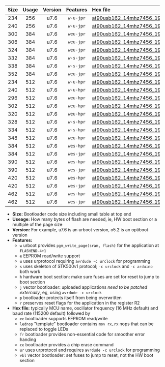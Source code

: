 |Size|Usage|Version|Features|Hex file|
|:-:|:-:|:-:|:-:|:--|
|234|256|u7.6|`w-u-jpr`|[at90usb162_14mhz7456_19200bps_ur_vbl.hex](https://raw.githubusercontent.com/stefanrueger/urboot/main/at90usb162_14mhz7456_19200bps_ur_vbl.hex)|
|240|256|u7.6|`w-u-jpr`|[at90usb162_14mhz7456_19200bps_lednop_ur_vbl.hex](https://raw.githubusercontent.com/stefanrueger/urboot/main/at90usb162_14mhz7456_19200bps_lednop_ur_vbl.hex)|
|300|384|u7.6|`weu-jpr`|[at90usb162_14mhz7456_19200bps_ee_ur_vbl.hex](https://raw.githubusercontent.com/stefanrueger/urboot/main/at90usb162_14mhz7456_19200bps_ee_ur_vbl.hex)|
|306|384|u7.6|`weu-jpr`|[at90usb162_14mhz7456_19200bps_ee_lednop_ur_vbl.hex](https://raw.githubusercontent.com/stefanrueger/urboot/main/at90usb162_14mhz7456_19200bps_ee_lednop_ur_vbl.hex)|
|324|384|u7.6|`weu-jpr`|[at90usb162_14mhz7456_19200bps_ee_lednop_fr_ur_vbl.hex](https://raw.githubusercontent.com/stefanrueger/urboot/main/at90usb162_14mhz7456_19200bps_ee_lednop_fr_ur_vbl.hex)|
|332|384|u7.6|`w-s-jpr`|[at90usb162_14mhz7456_19200bps_vbl.hex](https://raw.githubusercontent.com/stefanrueger/urboot/main/at90usb162_14mhz7456_19200bps_vbl.hex)|
|338|384|u7.6|`w-s-jpr`|[at90usb162_14mhz7456_19200bps_lednop_vbl.hex](https://raw.githubusercontent.com/stefanrueger/urboot/main/at90usb162_14mhz7456_19200bps_lednop_vbl.hex)|
|352|384|u7.6|`weu-jpr`|[at90usb162_14mhz7456_19200bps_ee_lednop_fr_ce_ur_vbl.hex](https://raw.githubusercontent.com/stefanrueger/urboot/main/at90usb162_14mhz7456_19200bps_ee_lednop_fr_ce_ur_vbl.hex)|
|234|512|u7.6|`w-u-hpr`|[at90usb162_14mhz7456_19200bps_ur.hex](https://raw.githubusercontent.com/stefanrueger/urboot/main/at90usb162_14mhz7456_19200bps_ur.hex)|
|240|512|u7.6|`w-u-hpr`|[at90usb162_14mhz7456_19200bps_lednop_ur.hex](https://raw.githubusercontent.com/stefanrueger/urboot/main/at90usb162_14mhz7456_19200bps_lednop_ur.hex)|
|296|512|u7.6|`weu-hpr`|[at90usb162_14mhz7456_19200bps_ee_ur.hex](https://raw.githubusercontent.com/stefanrueger/urboot/main/at90usb162_14mhz7456_19200bps_ee_ur.hex)|
|302|512|u7.6|`weu-hpr`|[at90usb162_14mhz7456_19200bps_ee_lednop_ur.hex](https://raw.githubusercontent.com/stefanrueger/urboot/main/at90usb162_14mhz7456_19200bps_ee_lednop_ur.hex)|
|320|512|u7.6|`weu-hpr`|[at90usb162_14mhz7456_19200bps_ee_lednop_fr_ur.hex](https://raw.githubusercontent.com/stefanrueger/urboot/main/at90usb162_14mhz7456_19200bps_ee_lednop_fr_ur.hex)|
|328|512|u7.6|`w-s-hpr`|[at90usb162_14mhz7456_19200bps.hex](https://raw.githubusercontent.com/stefanrueger/urboot/main/at90usb162_14mhz7456_19200bps.hex)|
|334|512|u7.6|`w-s-hpr`|[at90usb162_14mhz7456_19200bps_lednop.hex](https://raw.githubusercontent.com/stefanrueger/urboot/main/at90usb162_14mhz7456_19200bps_lednop.hex)|
|348|512|u7.6|`weu-hpr`|[at90usb162_14mhz7456_19200bps_ee_lednop_fr_ce_ur.hex](https://raw.githubusercontent.com/stefanrueger/urboot/main/at90usb162_14mhz7456_19200bps_ee_lednop_fr_ce_ur.hex)|
|384|512|u7.6|`wes-hpr`|[at90usb162_14mhz7456_19200bps_ee.hex](https://raw.githubusercontent.com/stefanrueger/urboot/main/at90usb162_14mhz7456_19200bps_ee.hex)|
|384|512|u7.6|`wes-jpr`|[at90usb162_14mhz7456_19200bps_ee_vbl.hex](https://raw.githubusercontent.com/stefanrueger/urboot/main/at90usb162_14mhz7456_19200bps_ee_vbl.hex)|
|390|512|u7.6|`wes-hpr`|[at90usb162_14mhz7456_19200bps_ee_lednop.hex](https://raw.githubusercontent.com/stefanrueger/urboot/main/at90usb162_14mhz7456_19200bps_ee_lednop.hex)|
|390|512|u7.6|`wes-jpr`|[at90usb162_14mhz7456_19200bps_ee_lednop_vbl.hex](https://raw.githubusercontent.com/stefanrueger/urboot/main/at90usb162_14mhz7456_19200bps_ee_lednop_vbl.hex)|
|420|512|u7.6|`wes-hpr`|[at90usb162_14mhz7456_19200bps_ee_lednop_fr.hex](https://raw.githubusercontent.com/stefanrueger/urboot/main/at90usb162_14mhz7456_19200bps_ee_lednop_fr.hex)|
|420|512|u7.6|`wes-jpr`|[at90usb162_14mhz7456_19200bps_ee_lednop_fr_vbl.hex](https://raw.githubusercontent.com/stefanrueger/urboot/main/at90usb162_14mhz7456_19200bps_ee_lednop_fr_vbl.hex)|
|462|512|u7.6|`wes-hpr`|[at90usb162_14mhz7456_19200bps_ee_lednop_fr_ce.hex](https://raw.githubusercontent.com/stefanrueger/urboot/main/at90usb162_14mhz7456_19200bps_ee_lednop_fr_ce.hex)|
|462|512|u7.6|`wes-jpr`|[at90usb162_14mhz7456_19200bps_ee_lednop_fr_ce_vbl.hex](https://raw.githubusercontent.com/stefanrueger/urboot/main/at90usb162_14mhz7456_19200bps_ee_lednop_fr_ce_vbl.hex)|

- **Size:** Bootloader code size including small table at top end
- **Useage:** How many bytes of flash are needed, ie, HW boot section or a multiple of the page size
- **Version:** For example, u7.6 is an urboot version, o5.2 is an optiboot version
- **Features:**
  + `w` urboot provides `pgm_write_page(sram, flash)` for the application at `FLASHEND-4+1`
  + `e` EEPROM read/write support
  + `u` uses urprotocol requiring `avrdude -c urclock` for programming
  + `s` uses skeleton of STK500v1 protocol; `-c urclock` and `-c arduino` both work
  + `h` hardware boot section: make sure fuses are set for reset to jump to boot section
  + `j` vector bootloader: uploaded applications *need to be patched externally*, eg, using `avrdude -c urclock`
  + `p` bootloader protects itself from being overwritten
  + `r` preserves reset flags for the application in the register R2
- **Hex file:** typically MCU name, oscillator frequency (16 MHz default) and baud rate (115200 default) followed by
  + `ee` bootloader supports EEPROM read/write
  + `lednop` "template" bootloader contains `mov rx,rx` nops that can be replaced to toggle LEDs
  + `fr` bootloader provides non-essential code for smoother error handing
  + `ce` bootloader provides a chip erase command
  + `ur` uses urprotocol and requires `avrdude -c urclock` for programming
  + `vbl` vector bootloader: set fuses to jump to reset, not the HW boot section
